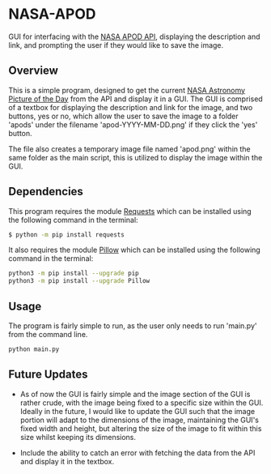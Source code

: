 # NASA-APOD
GUI for interfacing with the [NASA APOD API](https://api.nasa.gov/), displaying the description and link, and prompting the user if they would like to save the image.

## Overview
This is a simple program, designed to get the current [NASA Astronomy Picture of the Day](https://apod.nasa.gov/apod/astropix.html) from the API and display it in a GUI. The GUI is comprised of a textbox for displaying the description and link for the image, and two buttons, yes or no, which allow the user to save the image to a folder 'apods' under the filename 'apod-YYYY-MM-DD.png' if they click the 'yes' button.

The file also creates a temporary image file named 'apod.png' within the same folder as the main script, this is utilized to display the image within the GUI.

## Dependencies
This program requires the module [Requests](https://pypi.org/project/requests/) which can be installed using the following command in the terminal:
```bash
$ python -m pip install requests
```

It also requires the module [Pillow](https://pypi.org/project/Pillow/) which can be installed using the following command in the terminal:
```bash
python3 -m pip install --upgrade pip
python3 -m pip install --upgrade Pillow
```

## Usage
The program is fairly simple to run, as the user only needs to run 'main.py' from the command line.
```bash
python main.py
```

## Future Updates
- As of now the GUI is fairly simple and the image section of the GUI is rather crude, with the image being fixed to a specific size within the GUI. Ideally in the future, I would like to update the GUI such that the image portion will adapt to the dimensions of the image, maintaining the GUI's fixed width and height, but altering the size of the image to fit within this size whilst keeping its dimensions.

- Include the ability to catch an error with fetching the data from the API and display it in the textbox.
